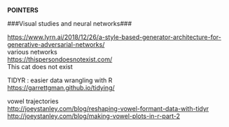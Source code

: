 **POINTERS**


###Visual studies and neural networks###  

https://www.lyrn.ai/2018/12/26/a-style-based-generator-architecture-for-generative-adversarial-networks/ </br>
various networks </br>
https://thispersondoesnotexist.com/ </br>
This cat does not exist </br>


TIDYR : easier data wrangling with R </br>
https://garrettgman.github.io/tidying/


vowel trajectories </br>
http://joeystanley.com/blog/reshaping-vowel-formant-data-with-tidyr </br>
http://joeystanley.com/blog/making-vowel-plots-in-r-part-2 </br>
